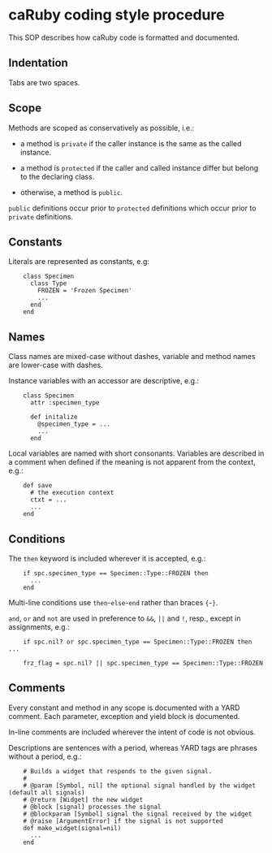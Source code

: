 caRuby coding style procedure
=============================
This SOP describes how caRuby code is formatted and documented.

Indentation
-----------
Tabs are two spaces. 

Scope
-----
Methods are scoped as conservatively as possible, i.e.:

* a method is `private` if the caller instance is the same as the called instance.

* a method is `protected` if the caller and called instance differ but belong to
  the declaring class.
  
* otherwise, a method is `public`.

`public` definitions occur prior to `protected` definitions which occur prior to
`private` definitions.

Constants
---------
Literals are represented as constants, e.g:

        class Specimen
          class Type
            FROZEN = 'Frozen Specimen'
            ...
          end
        end

Names
-----
Class names are mixed-case without dashes, variable and method names are lower-case with dashes.

Instance variables with an accessor are descriptive, e.g.:

        class Specimen
          attr :specimen_type
          
          def initalize
            @specimen_type = ...
            ...
          end

Local variables are named with short consonants. Variables are described in a comment when
defined if the meaning is not apparent from the context, e.g.:

        def save
          # the execution context
          ctxt = ...
          ...
        end

Conditions
----------
The `then` keyword is included wherever it is accepted, e.g.:

        if spc.specimen_type == Specimen::Type::FROZEN then
          ...
        end

Multi-line conditions use `then`-`else`-`end` rather than braces `{`-`}`.

`and`, `or` and `not` are used in preference to `&&`, `||` and `!`, resp.,
except in assignments, e.g.:

        if spc.nil? or spc.specimen_type == Specimen::Type::FROZEN then ...

        frz_flag = spc.nil? || spc.specimen_type == Specimen::Type::FROZEN

Comments
--------
Every constant and method in any scope is documented with a YARD comment.
Each parameter, exception and yield block is documented.

In-line comments are included wherever the intent of code is not obvious.

Descriptions are sentences with a period, whereas YARD tags are phrases without a period, e.g.:

        # Builds a widget that responds to the given signal.
        #
        # @param [Symbol, nil] the optional signal handled by the widget (default all signals)
        # @return [Widget] the new widget
        # @block [signal] processes the signal
        # @blockparam [Symbol] signal the signal received by the widget
        # @raise [ArgumentError] if the signal is not supported
        def make_widget(signal=nil)
          ...
        end
